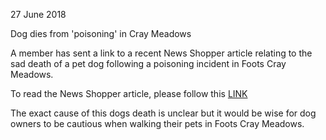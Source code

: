 27 June 2018

Dog dies from 'poisoning' in Cray Meadows

A member has sent a link to a recent News Shopper article relating to the sad death of a pet dog following a poisoning incident in Foots Cray Meadows.

To read the News Shopper article, please follow this [LINK](http://www.newsshopper.co.uk/news/16313148.dog-owners-warning-after-pet-dies-from-poisoning-in-cray-meadows/)

The exact cause of this dogs death is unclear but it would be wise for dog owners to be cautious when walking their pets in Foots Cray Meadows.
